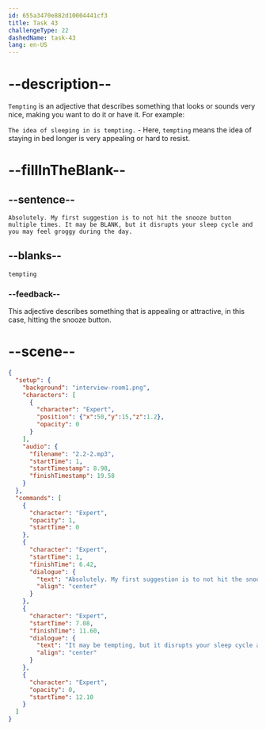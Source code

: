 ```yaml
---
id: 655a3470e882d10004441cf3
title: Task 43
challengeType: 22
dashedName: task-43
lang: en-US
---
```


<!-- (audio) Expert: Absolutely. My first suggestion is to not hit the snooze button multiple times. It may be tempting, but it disrupts your sleep cycle and you may feel groggy during the day. -->

# --description--

`Tempting` is an adjective that describes something that looks or sounds very nice, making you want to do it or have it. For example:

`The idea of sleeping in is tempting.` - Here, `tempting` means the idea of staying in bed longer is very appealing or hard to resist.

# --fillInTheBlank--

## --sentence--

`Absolutely. My first suggestion is to not hit the snooze button multiple times. It may be BLANK, but it disrupts your sleep cycle and you may feel groggy during the day.`

## --blanks--

`tempting`

### --feedback--

This adjective describes something that is appealing or attractive, in this case, hitting the snooze button.

# --scene--

```json
{
  "setup": {
    "background": "interview-room1.png",
    "characters": [
      {
        "character": "Expert",
        "position": {"x":50,"y":15,"z":1.2},
        "opacity": 0
      }
    ],
    "audio": {
      "filename": "2.2-2.mp3",
      "startTime": 1,
      "startTimestamp": 8.98,
      "finishTimestamp": 19.58
    }
  },
  "commands": [
    {
      "character": "Expert",
      "opacity": 1,
      "startTime": 0
    },
    {
      "character": "Expert",
      "startTime": 1,
      "finishTime": 6.42,
      "dialogue": {
        "text": "Absolutely. My first suggestion is to not hit the snooze button multiple times.",
        "align": "center"
      }
    },
    {
      "character": "Expert",
      "startTime": 7.08,
      "finishTime": 11.60,
      "dialogue": {
        "text": "It may be tempting, but it disrupts your sleep cycle and you may feel groggy during the day.",
        "align": "center"
      }
    },
    {
      "character": "Expert",
      "opacity": 0,
      "startTime": 12.10
    }
  ]
}
```

